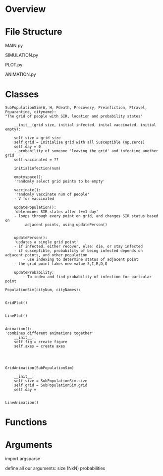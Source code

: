 Overview
========

File Structure
==============

MAIN.py

SIMULATION.py

PLOT.py

ANIMATION.py



Classes
=======

	SubPopulationSim(W, H, Pdeath, Precovery, Preinfiction, Ptravel, Pquarantine, cityname):
	"The grid of people with SIR, location and probability states"	
	
    	__init__(grid size, initial infected, inital vaccinated, initial empty):
    	
    	self.size = grid size
    	self.grid = Initialise grid with all Susceptible (np.zeros)
    	self.day = 0
    	- probability of someone 'leaving the grid' and infecting another grid
    	self.vaccinated = ??
        
        initialinfection(num)
        
        emptyspace():
        'randomly select grid points to be empty'
        
        vaccinate():
        'randomly vaccinate num of people'
        - V for vaccinated
        
    	updatePopulation():
    	'determines SIR states after t+=1 day'
    	- loops through every point on grid, and changes SIR status based on
        	 adjacent points, using updatePerson()
    	
    	
    	updatePerson():
    	'updates a single grid point'
    	- if infected, either recover, else: die, or stay infected
    	- if susceptible, probability of being infected depends on adjacent points, and other population
            - use indexing to determine status of adjacent point 
        - the grid point takes new value S,I,R,D,Q
        
        updateProbability:
            - To index and find probability of infection for partcular point

    PopulationSim(cityNum, cityNames):
    
    
    GridPlot()
	
	
	LinePlot()
	
    
    Animation():
    'combines different animations together'
        __init__:
        self.fig = create figure
        self.axes = create axes
        
        
    
    
    GridAnimation(SubPopulationSim)
    
        __init__:
        self.size = SubPopulationSim.size
        self.grid = SubPopulationSim.grid
        self.day = 
    

	LineAnimation()
	
	
	
	
    
    


Functions
=========

Arguments
=========

import argsparse

define all our arguments:
    size (NxN)
    probabilities


